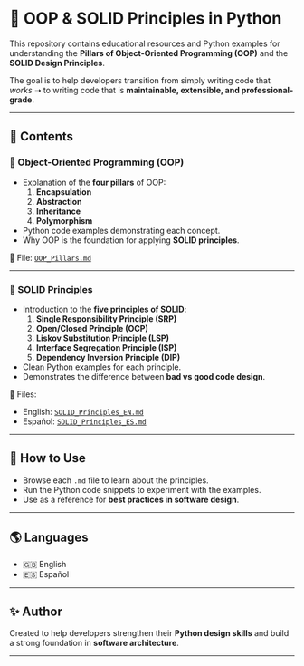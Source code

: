 # 📘 OOP & SOLID Principles in Python  

This repository contains educational resources and Python examples for understanding the **Pillars of Object-Oriented Programming (OOP)** and the **SOLID Design Principles**.  

The goal is to help developers transition from simply writing code that *works* ➝ to writing code that is **maintainable, extensible, and professional-grade**.  

---

## 📂 Contents  

### 🔹 Object-Oriented Programming (OOP)
- Explanation of the **four pillars** of OOP:  
  1. **Encapsulation**  
  2. **Abstraction**  
  3. **Inheritance**  
  4. **Polymorphism**  
- Python code examples demonstrating each concept.  
- Why OOP is the foundation for applying **SOLID principles**.  

📄 File: [`OOP_Pillars.md`](./OOP_Pillars.md)  

---

### 🔹 SOLID Principles
- Introduction to the **five principles of SOLID**:  
  1. **Single Responsibility Principle (SRP)**  
  2. **Open/Closed Principle (OCP)**  
  3. **Liskov Substitution Principle (LSP)**  
  4. **Interface Segregation Principle (ISP)**  
  5. **Dependency Inversion Principle (DIP)**  
- Clean Python examples for each principle.  
- Demonstrates the difference between **bad vs good code design**.  

📄 Files:  
- English: [`SOLID_Principles_EN.md`](./SOLID_Principles_EN.md)  
- Español: [`SOLID_Principles_ES.md`](./SOLID_Principles_ES.md)  

---

## 🚀 How to Use
- Browse each `.md` file to learn about the principles.  
- Run the Python code snippets to experiment with the examples.  
- Use as a reference for **best practices in software design**.  

---

## 🌎 Languages
- 🇬🇧 English  
- 🇪🇸 Español  

---

## ✨ Author
Created to help developers strengthen their **Python design skills** and build a strong foundation in **software architecture**.  

---
